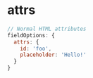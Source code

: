 # attrs

```js
// Normal HTML attributes
fieldOptions: {
  attrs: {
    id: 'foo',
    placeholder: 'Hello!'
  }
}
```
